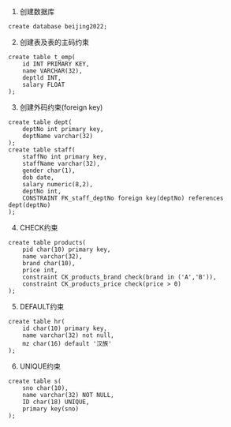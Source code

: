 1. 创建数据库
```PostgreSQL
create database beijing2022;
```
2. 创建表及表的主码约束
```PostgreSQL
create table t_emp(
    id INT PRIMARY KEY,
    name VARCHAR(32),
    deptld INT,
    salary FLOAT
);
```
3. 创建外码约束(foreign key)
```PostgreSQL
create table dept(
    deptNo int primary key,
    deptName varchar(32)
);
create table staff(
    staffNo int primary key,
    staffName varchar(32),
    gender char(1),
    dob date,
    salary numeric(8,2),
    deptNo int,
    CONSTRAINT FK_staff_deptNo foreign key(deptNo) references dept(deptNo)
);
```
4. CHECK约束
```PostgreSQL
create table products(
    pid char(10) primary key,
    name varchar(32),
    brand char(10),
    price int,
    constraint CK_products_brand check(brand in ('A','B')),
    constraint CK_products_price check(price > 0)
);
```
5. DEFAULT约束
```PostgreSQL
create table hr(
    id char(10) primary key,
    name varchar(32) not null,
    mz char(16) default '汉族'
);
```
6. UNIQUE约束
``` PostgreSQL
create table s(
    sno char(10),
	name varchar(32) NOT NULL,
	ID char(18) UNIQUE,
	primary key(sno)
);
```
